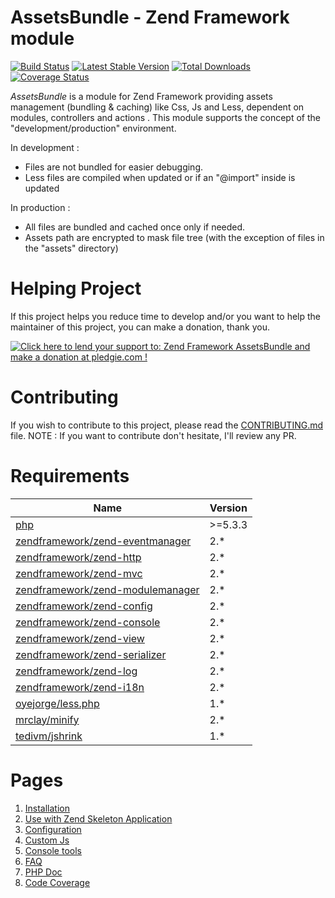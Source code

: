 # AssetsBundle - Zend Framework module

[![Build Status](https://travis-ci.org/neilime/zf2-assets-bundle.png?branch=master)](https://travis-ci.org/neilime/zf2-assets-bundle)
[![Latest Stable Version](https://poser.pugx.org/neilime/zf2-assets-bundle/v/stable.png)](https://packagist.org/packages/neilime/zf2-assets-bundle)
[![Total Downloads](https://poser.pugx.org/neilime/zf2-assets-bundle/downloads.png)](https://packagist.org/packages/neilime/zf2-assets-bundle)
[![Coverage Status](https://coveralls.io/repos/github/neilime/zf2-assets-bundle/badge.svg?branch=master)](https://coveralls.io/github/neilime/zf2-assets-bundle?branch=master)

_AssetsBundle_ is a module for Zend Framework providing assets management (bundling & caching) like Css, Js and Less, dependent on modules, controllers and actions .
This module supports the concept of the "development/production" environment.

In development :
 - Files are not bundled for easier debugging.
 - Less files are compiled when updated or if an "@import" inside is updated

In production :
 - All files are bundled and cached once only if needed.
 - Assets path are encrypted to mask file tree (with the exception of files in the "assets" directory)

# Helping Project

If this project helps you reduce time to develop and/or you want to help the maintainer of this project, you can make a donation, thank you.

<a href='https://pledgie.com/campaigns/26668'><img alt='Click here to lend your support to: Zend Framework AssetsBundle and make a donation at pledgie.com !' src='https://pledgie.com/campaigns/26668.png?skin_name=chrome' border='0' ></a>

# Contributing

If you wish to contribute to this project, please read the [CONTRIBUTING.md](CONTRIBUTING.md) file.
NOTE : If you want to contribute don't hesitate, I'll review any PR.

# Requirements

Name | Version
-----|--------
[php](https://secure.php.net/) | >=5.3.3
[zendframework/zend-eventmanager](https://github.com/zendframework/zend-eventmanager) | 2.*
[zendframework/zend-http](https://github.com/zendframework/zend-http) | 2.*
[zendframework/zend-mvc](https://github.com/zendframework/zend-mvc) | 2.*
[zendframework/zend-modulemanager](https://github.com/zendframework/zend-modulemanager) | 2.*
[zendframework/zend-config](https://github.com/zendframework/zend-config) | 2.*
[zendframework/zend-console](https://github.com/zendframework/zend-console) | 2.*
[zendframework/zend-view](https://github.com/zendframework/zend-view) | 2.*
[zendframework/zend-serializer](https://github.com/zendframework/zend-serializer) | 2.*
[zendframework/zend-log](https://github.com/zendframework/zend-log) | 2.*
[zendframework/zend-i18n](https://github.com/zendframework/zend-i18n) | 2.*
[oyejorge/less.php](https://github.com/oyejorge/less.php) | 1.*
[mrclay/minify](https://github.com/mrclay/minify) | 2.*
[tedivm/jshrink](https://github.com/tedivm/jshrink) | 1.*

# Pages

1. [Installation](https://github.com/neilime/zf2-assets-bundle/wiki/Installation)
2. [Use with Zend Skeleton Application](https://github.com/neilime/zf2-assets-bundle/wiki/Use-with-Zend-Skeleton-Application)
3. [Configuration](https://github.com/neilime/zf2-assets-bundle/wiki/Configuration)
4. [Custom Js](https://github.com/neilime/zf2-assets-bundle/wiki/Custom-Js)
5. [Console tools](https://github.com/neilime/zf2-assets-bundle/wiki/Console-tools)
6. [FAQ](https://github.com/neilime/zf2-assets-bundle/wiki/FAQ)
7. [PHP Doc](http://neilime.github.io/zf2-assets-bundle/phpdoc/)
8. [Code Coverage](http://neilime.github.io/zf2-assets-bundle/coverage/)
